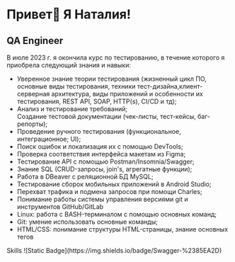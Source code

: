 Привет👋 Я Наталия!
========================

QA Engineer
-----------

В июле 2023 г. я окончила курс по тестированию, в течение которого я приобрела следующий знания и навыки:
<ul>
<li>Уверенное знание теории тестирования (жизненный цикл ПО, основные виды тестирования, техники тест-дизайна,клиент-серверная архитектура, виды приложений и особенности их тестирования, REST API, SOAP, HTTP(s), CI/CD и тд);</li> 
<li>Анализ и тестирование требований; <br>Создание тестовой документации (чек-листы, тест-кейсы, баг-репорты);</li> 
<li>Проведение ручного тестирования (функциональное, интеграционное; UI);</li> 
<li>Поиск ошибок и локализация их с помощью DevTools;</li>
<li>Проверка соответствия интерфейса макетам из Figma;</li>
<li>Тестирование API с помощью Postman/Insomnia/Swagger;</li>
<li>Знание SQL (CRUD-запросы, join's, агрегатные функции);</li>
<li>Работа в DBeaver с реляционной БД MySQL;</li> 
<li>Тестирование сборок мобильных приложений в Android Studio;</li>
<li>Перехват трафика и подмена запросов при помощи Charles;</li>
<li>Понимание работы системы управления версиями git и инструментов GitHub/GitLab 
<li>Linux: работа с BASH-терминалом с помощью основных команд;</li>
<li>Git: умение использовать основные команды;</li> 
<li>HTML/CSS: понимание структуры HTML-страницы, знание основных тегов</li>
</ul>
Skills
![Static Badge](https://img.shields.io/badge/Swagger-%2385EA2D) 
